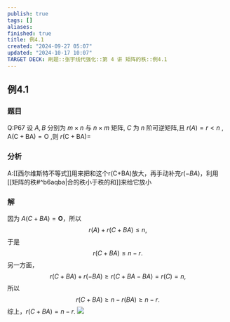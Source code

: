 ```yaml
---
publish: true
tags: []
aliases: 
finished: true
title: 例4.1
created: "2024-09-27 05:07"
updated: "2024-10-17 10:07"
TARGET DECK: 刷题::张宇线代强化::第 4 讲 矩阵的秩::例4.1
---
```

## 例4.1
### 题目
Q:P67 设 $A, B$ 分别为 $m \times n$ 与 $n \times m$ 矩阵, $C$ 为 $n$ 阶可逆矩阵,且 $r( A) = r < n$ ,
$\mathrm{A}( {\mathrm{C} + \mathrm{{BA}}}) = \mathrm{O}$ ,则 $r( {\mathrm{C} + \mathrm{{BA}}}) =$
### 分析
A:[[西尔维斯特不等式]]用来把和这个r(C+BA)放大，再手动补充$r(-BA)$，利用[[矩阵的秩#^b6aqba|合的秩小于秩的和]]来给它放小
### 解
因为 $A(C+BA) = \mathbf{O}$，所以
$$
r(A) + r(C+BA) \le n,
$$
于是
$$
r(C+BA) \le n-r.
$$
另一方面，
$$
r(C + BA) + r(-BA) \ge r(C + BA -BA) = r(C) = n,
$$
所以
$$
r(C+BA) \ge n - r(BA) \ge n-r.
$$
综上，$r(C+BA) = n-r$.
![](https://img.hwenyi.live/202410171802353.webp)
